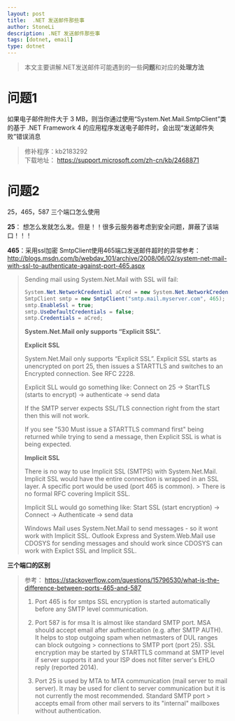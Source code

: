 ```yaml
---
layout:	post
title:	.NET 发送邮件那些事
author: StoneLi
description: .NET 发送邮件那些事
tags: [dotnet, email]
type: dotnet
---
```


> 本文主要讲解.NET发送邮件可能遇到的一些**问题**和对应的**处理方法**

# 问题1
  如果电子邮件附件大于 3 MB，则当你通过使用“System.Net.Mail.SmtpClient”类的基于 .NET Framework 4 的应用程序发送电子邮件时，会出现“发送邮件失败”错误消息

> 修补程序：kb2183292  
> 下载地址： https://support.microsoft.com/zh-cn/kb/2468871

# 问题2
25，465，587 三个端口怎么使用

**25**： 想怎么发就怎么发。但是！！很多云服务器考虑到安全问题，屏蔽了该端口！！！

**465**：采用ssl加密
SmtpClient使用465端口发送邮件超时的异常参考：
http://blogs.msdn.com/b/webdav_101/archive/2008/06/02/system-net-mail-with-ssl-to-authenticate-against-port-465.aspx


> Sending mail using System.Net.Mail with SSL will fail:
> 
> ```csharp
> System.Net.NetworkCredential aCred = new System.Net.NetworkCredential("myacct", "mypassword");
> SmtpClient smtp = new SmtpClient("smtp.mail.myserver.com", 465);
> smtp.EnableSsl = true;
> smtp.UseDefaultCredentials = false;
> smtp.Credentials = aCred;
> 
> ```
> **System.Net.Mail only supports “Explicit SSL”.**
> 
> **Explicit SSL**
> 
> System.Net.Mail only supports “Explicit SSL”.  Explicit SSL starts as unencrypted on port 25, then issues a STARTTLS and switches to an Encrypted connection.  See RFC 2228.
> 
> Explicit  SLL would go something like: Connect on 25 -> StartTLS (starts to encrypt) -> authenticate -> send data
> 
> If the SMTP server expects SSL/TLS connection right from the start then this will not work.
> 
> If you see "530 Must issue a STARTTLS command first" being returned while trying to send a message, then Explicit SSL is what is being expected.
> 
> **Implicit SSL**
> 
> There is no way to use Implicit SSL (SMTPS) with System.Net.Mail.  Implicit SSL would have the entire connection is wrapped in an SSL layer.  A specific port would be used (port 465 is common).  > There is no formal RFC covering Implicit SSL.
>
> Implicit  SLL would go something like: Start SSL (start encryption) -> Connect -> Authenticate -> send data
>
> Windows Mail uses System.Net.Mail to send messages - so it wont work with Implicit SSL.  Outlook Express and System.Web.Mail use CDOSYS for sending messages and should work since CDOSYS can work with Explict SSL and Implicit SSL.

**三个端口的区别**

> 参考： https://stackoverflow.com/questions/15796530/what-is-the-difference-between-ports-465-and-587
> 
> 1. Port 465 is for smtps
> SSL encryption is started automatically before any SMTP level communication.
> 
> 2. Port 587 is for msa
> It is almost like standard SMTP port. MSA should accept email after authentication (e.g. after SMTP AUTH). It helps to stop outgoing spam when netmasters of DUL ranges can block outgoing > connections to SMTP port (port 25).
> SSL encryption may be started by STARTTLS command at SMTP level if server supports it and your ISP does not filter server's EHLO reply (reported 2014).
> 
> 3. Port 25 is used by MTA to MTA communication (mail server to mail server). It may be used for client to server communication but it is not currently the most recommended. Standard SMTP port > accepts email from other mail servers to its "internal" mailboxes without authentication.